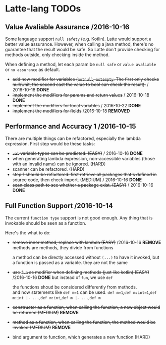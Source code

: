 # Latte-lang TODOs

## Value Avaliable Assurance /2016-10-16

Some language support `null safety` (e.g. Kotlin). Latte would support a better value assurance. However, when calling a java method, there's no guarantee that the result would be safe. So Latte don't provide checking for methods outside, only checking inside the method.

When defining a method, let each param be `null safe` or `value avaliable` or `no assurance` as default.

* ~~add new modifier for variables (`notnull`, `notempty`. The first only checks null/Unit, the second cast the value to bool can check the result).~~ / 2016-10-18 **DONE**
* ~~implement the modifiers for params and return values~~ / 2016-10-18 **DONE**
* ~~implement the modifiers for local variables~~ / 2016-10-22 **DONE**
* ~~implement the modifiers for fields~~ /2016-10-18 **REMOVED**

## Performance and Accuracy 1 /2016-10-15

There are multiple things can be refactored, especially the lambda expression.
First step would be these tasks:

* ~~`val` variable types can be predicted. (EASY)~~ / 2016-10-16 **DONE**
* when generating lambda expression, non-accessible variables (those with an invalid name) can be ignored. (HARD)
* scanner can be refactored. (HARD)
* ~~step 1 should be refactored. first retrieve all packages that's defined in source code, then check import. (MEDIUM)~~ / 2016-10-16 **DONE**
* ~~scan class path to see whether a package exist. (EASY)~~ / 2016-10-16 **DONE**

## Full Function Support /2016-10-14

The current `function type` support is not good enough. Any thing that is invokable should be seen as a function.

Here's the what to do:

* ~~remove inner method, replace with lambda (EASY)~~ /2016-10-16 **REMOVE** methods are methods, they divide from functions

  a method can be directly accessed without `(...)` to have it invoked, but a function is passed as a variable.
  they are not the same

* ~~use `fun` as modifier when defining methods (just like kotlin) (EASY)~~ /2016-10-16 **DONE** but instead of `fun`, we use `def`

  the functions shoud be considered differently from methods.  
  and now statements like `def m=1` can be used. `def m=1`,`def m:int=1`,`def m:int |- ...`,`def m:int`,`def m |- ...`,`def m`

* ~~constructor as a function, when calling the function, a new object would be returned (MEDIUM)~~ **REMOVE**
* ~~method as a function, when calling the function, the method would be invoked (MEDIUM)~~ **REMOVE**
* bind argument to function, which generates a new function (HARD)
